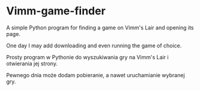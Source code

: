 # Vimm-game-finder
A simple Python program for finding a game on Vimm's Lair and opening its page.

One day I may add downloading and even running the game of choice.

Prosty program w Pythonie do wyszukiwania gry na Vimm's Lair i otwierania jej strony.

Pewnego dnia może dodam pobieranie, a nawet uruchamianie wybranej gry.
